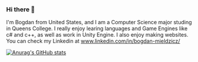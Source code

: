 ### Hi there 👋

I'm Bogdan from United States, and I am a Computer Science major studing in Queens College. I really enjoy learing languages and Game Engines like c# and c++, as well as work in Unity Engine. I also enjoy making websites. You can check my Linkedin at www.linkedin.com/in/bogdan-mieldzicz/

[![Anurag's GitHub stats](https://github-readme-stats.vercel.app/api?username=Bodzik1)](https://github.com/anuraghazra/github-readme-stats)
